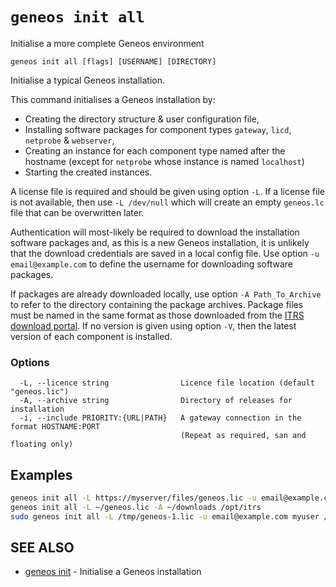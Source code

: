 # `geneos init all`

Initialise a more complete Geneos environment

```text
geneos init all [flags] [USERNAME] [DIRECTORY]
```

Initialise a typical Geneos installation.

This command initialises a Geneos installation by:
- Creating the directory structure & user configuration file,
- Installing software packages for component types `gateway`, `licd`,
  `netprobe` & `webserver`,
- Creating an instance for each component type named after the hostname
  (except for `netprobe` whose instance is named `localhost`)
- Starting the created instances.

A license file is required and should be given using option `-L`. If a
license file is not available, then use `-L /dev/null` which will create
an empty `geneos.lc` file that can be overwritten later.

Authentication will most-likely be required to download the installation
software packages and, as this is a new Geneos installation, it is
unlikely that the download credentials are saved in a local config file.
Use option `-u email@example.com` to define the username for downloading
software packages.

If packages are already downloaded locally, use option `-A
Path_To_Archive` to refer to the directory containing the package
archives.  Package files must be named in the same format as those
downloaded from the [ITRS download
portal](https://resources.itrsgroup.com/downloads). If no version is
given using option `-V`, then the latest version of each component is
installed.

### Options

```text
  -L, --licence string                Licence file location (default "geneos.lic")
  -A, --archive string                Directory of releases for installation
  -i, --include PRIORITY:{URL|PATH}   A gateway connection in the format HOSTNAME:PORT
                                      (Repeat as required, san and floating only)
```

## Examples

```bash
geneos init all -L https://myserver/files/geneos.lic -u email@example.com
geneos init all -L ~/geneos.lic -A ~/downloads /opt/itrs
sudo geneos init all -L /tmp/geneos-1.lic -u email@example.com myuser /opt/geneos

```

## SEE ALSO

* [geneos init](geneos_init.md)	 - Initialise a Geneos installation
